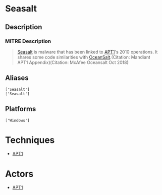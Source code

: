 
# Seasalt

## Description

### MITRE Description

> [Seasalt](https://attack.mitre.org/software/S0345) is malware that has been linked to [APT1](https://attack.mitre.org/groups/G0006)'s 2010 operations. It shares some code similarities with [OceanSalt](https://attack.mitre.org/software/S0346).(Citation: Mandiant APT1 Appendix)(Citation: McAfee Oceansalt Oct 2018)

## Aliases

```
['Seasalt']
['Seasalt']
```

## Platforms

```
['Windows']
```

# Techniques


* [APT1](../techniques/APT1.md)


# Actors


* [APT1](../actors/APT1.md)

